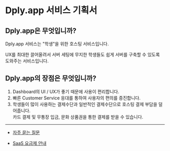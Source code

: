 # Dply.app 서비스 기획서

## Dply.app은 무엇입니까?

Dply.app 서비스는 "학생"을 위한 호스팅 서비스입니다. 

UX를 최대한 끌어올려서 서버 세팅에 무지한 학생들도 쉽게 서버를 구축할 수 있도록 도와주는 서비스입니다.

## Dply.app의 장점은 무엇입니까?

1. Dashboard의 UI / UX가 좋기 때문에 사용이 편리합니다.
2. 빠른 Customer Service 응대를 통하여 사용자의 편의를 증진합니다. 
3. 학생들이 많이 사용하는 결제수단과 일반적인 결제수단으로 호스팅 결제 부담을 덜어줍니다.  
   카드 결제 및 무통장 입금, 문화 상품권을 통한 결제를 받을 수 있습니다.

---

+ [자주 묻는 질문](/FAQ.md)

+ [SaaS 요금제 안내](/Payplan.md)
